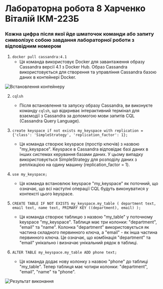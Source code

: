 # Лабораторна робота 8 Харченко Віталій ІКМ-223Б

### Кожна цифра після якої йде шматочок команди або запиту символізує собою завдання лабораторної роботи з відповідним номером

1. `docker pull cassandra:4.1`
   - Ця команда використовує Docker для завантаження образу Cassandra версії 4.1 з Docker Hub. Образ Cassandra використовується для створення та управління Cassandra базою даних в контейнері Docker.

![Встановлення контейнеру](https://media.discordapp.net/attachments/917547349864230912/1167227939335712908/image.png?ex=654d5cba&is=653ae7ba&hm=ffe12fcfb1826b6f08095c60d211a9314090c516b5e229c2984403efa3909fd3&=&width=1073&height=671)

2. `cqlsh`
   - Після встановлення та запуску образу Cassandra, ви виконуєте команду `cqlsh`, що відкриває інтерактивний термінал для взаємодії з Cassandra за допомогою мови запитів CQL (Cassandra Query Language).

3. `create keyspace if not exists my_keyspace with replication = {'class': 'SimpleStrategy', 'replication_factor': 1};`
   - Ця команда створює keyspace (простір ключів) з назвою "my_keyspace". Keyspace в Cassandra відповідає базі даних в інших системах керування базами даних. У цьому випадку використовується SimpleStrategy для розподілу даних з реплікацією на одину машину (replication_factor = 1).

4. `use my_keyspace;`
   - Ця команда встановлює keyspace "my_keyspace" як поточний, що означає, що всі наступні операції CQL будуть виконуватися у контексті цього keyspace.

5. `CREATE TABLE IF NOT EXISTS my_keyspace.my_table ( department text, email text, name text, PRIMARY KEY ((department), email) );`
   - Ця команда створює таблицю з назвою "my_table" у поточному keyspace "my_keyspace". Таблиця має три колонки: "department", "email" та "name". Колонка "department" використовується як частина складного первинного ключа, а "email" - як інша частина первинного ключа. Це означає, що комбінація "department" та "email" унікально і визначає унікальний рядок в таблиці.

6. `ALTER TABLE my_keyspace.my_table ADD phone text;`
   - Ця команда додає нову колонку з назвою "phone" до таблиці "my_table". Тепер таблиця має чотири колонки: "department", "email", "name" та "phone".

![Результат виконання](https://media.discordapp.net/attachments/917547349864230912/1167229694530310185/image.png?ex=654d5e5d&is=653ae95d&hm=ae114b62d5cc51df329f274fa44f52215ccfc4685dda0be50a64d19f0688e956&=&width=1073&height=671)